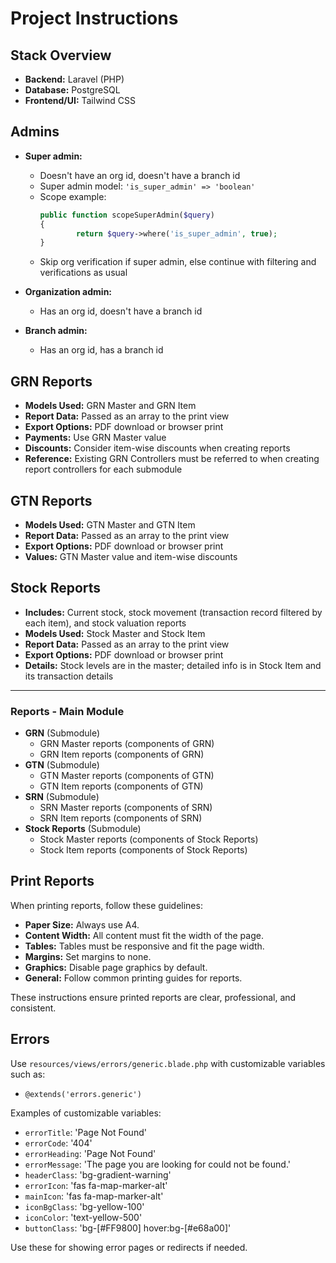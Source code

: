 # Project Instructions

## Stack Overview

- **Backend:** Laravel (PHP)
- **Database:** PostgreSQL
- **Frontend/UI:** Tailwind CSS

## Admins

- **Super admin:**  
    - Doesn't have an org id, doesn't have a branch id  
    - Super admin model: `'is_super_admin' => 'boolean'`
    - Scope example:
        ```php
        public function scopeSuperAdmin($query)
        {
                return $query->where('is_super_admin', true);
        }
        ```
    - Skip org verification if super admin, else continue with filtering and verifications as usual

- **Organization admin:**  
    - Has an org id, doesn't have a branch id

- **Branch admin:**  
    - Has an org id, has a branch id


## GRN Reports

- **Models Used:** GRN Master and GRN Item
- **Report Data:** Passed as an array to the print view
- **Export Options:** PDF download or browser print
- **Payments:** Use GRN Master value
- **Discounts:** Consider item-wise discounts when creating reports
- **Reference:** Existing GRN Controllers must be referred to when creating report controllers for each submodule

## GTN Reports

- **Models Used:** GTN Master and GTN Item
- **Report Data:** Passed as an array to the print view
- **Export Options:** PDF download or browser print
- **Values:** GTN Master value and item-wise discounts

## Stock Reports

- **Includes:** Current stock, stock movement (transaction record filtered by each item), and stock valuation reports
- **Models Used:** Stock Master and Stock Item
- **Report Data:** Passed as an array to the print view
- **Export Options:** PDF download or browser print
- **Details:** Stock levels are in the master; detailed info is in Stock Item and its transaction details

---

### Reports - Main Module

- **GRN** (Submodule)
    - GRN Master reports (components of GRN)
    - GRN Item reports (components of GRN)
- **GTN** (Submodule)
    - GTN Master reports (components of GTN)
    - GTN Item reports (components of GTN)
- **SRN** (Submodule)
    - SRN Master reports (components of SRN)
    - SRN Item reports (components of SRN)
- **Stock Reports** (Submodule)
    - Stock Master reports (components of Stock Reports)
    - Stock Item reports (components of Stock Reports)

## Print Reports

When printing reports, follow these guidelines:

- **Paper Size:** Always use A4.
- **Content Width:** All content must fit the width of the page.
- **Tables:** Tables must be responsive and fit the page width.
- **Margins:** Set margins to none.
- **Graphics:** Disable page graphics by default.
- **General:** Follow common printing guides for reports.

These instructions ensure printed reports are clear, professional, and consistent.



## Errors

Use `resources/views/errors/generic.blade.php` with customizable variables such as:

- `@extends('errors.generic')`

Examples of customizable variables:

- `errorTitle`: 'Page Not Found'
- `errorCode`: '404'
- `errorHeading`: 'Page Not Found'
- `errorMessage`: 'The page you are looking for could not be found.'
- `headerClass`: 'bg-gradient-warning'
- `errorIcon`: 'fas fa-map-marker-alt'
- `mainIcon`: 'fas fa-map-marker-alt'
- `iconBgClass`: 'bg-yellow-100'
- `iconColor`: 'text-yellow-500'
- `buttonClass`: 'bg-[#FF9800] hover:bg-[#e68a00]'

Use these for showing error pages or redirects if needed.



